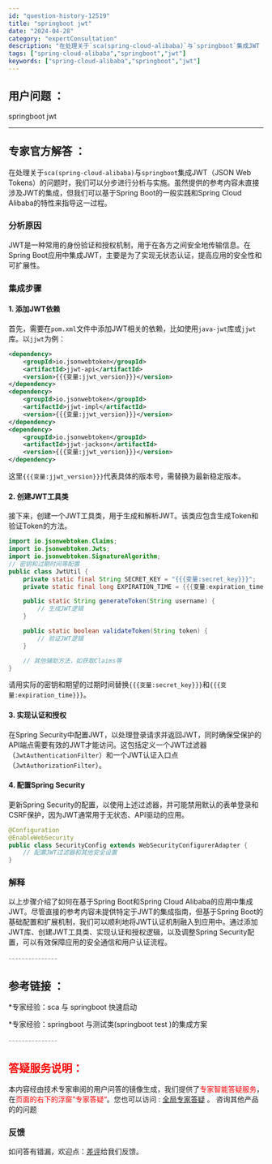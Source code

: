 ```yaml
---
id: "question-history-12519"
title: "springboot jwt"
date: "2024-04-28"
category: "expertConsultation"
description: "在处理关于`sca(spring-cloud-alibaba)`与`springboot`集成JWT（JSON Web Tokens）的问题时，我们可以分步进行分析与实施。虽然提供的参考内容未直接涉及JWT的集成，但我们可以基于Spring Boot的一般实践和Spring Cloud Alibab"
tags: ["spring-cloud-alibaba","springboot","jwt"]
keywords: ["spring-cloud-alibaba","springboot","jwt"]
---
```


## 用户问题 ： 
 springboot jwt  

---------------
## 专家官方解答 ：

在处理关于`sca(spring-cloud-alibaba)`与`springboot`集成JWT（JSON Web Tokens）的问题时，我们可以分步进行分析与实施。虽然提供的参考内容未直接涉及JWT的集成，但我们可以基于Spring Boot的一般实践和Spring Cloud Alibaba的特性来指导这一过程。

### 分析原因

JWT是一种常用的身份验证和授权机制，用于在各方之间安全地传输信息。在Spring Boot应用中集成JWT，主要是为了实现无状态认证，提高应用的安全性和可扩展性。

### 集成步骤

#### 1. 添加JWT依赖

首先，需要在`pom.xml`文件中添加JWT相关的依赖，比如使用`java-jwt`库或`jjwt`库。以`jjwt`为例：
```xml
<dependency>
    <groupId>io.jsonwebtoken</groupId>
    <artifactId>jjwt-api</artifactId>
    <version>{{{变量:jjwt_version}}}</version>
</dependency>
<dependency>
    <groupId>io.jsonwebtoken</groupId>
    <artifactId>jjwt-impl</artifactId>
    <version>{{{变量:jjwt_version}}}</version>
</dependency>
<dependency>
    <groupId>io.jsonwebtoken</groupId>
    <artifactId>jjwt-jackson</artifactId>
    <version>{{{变量:jjwt_version}}}</version>
</dependency>
```
这里`{{{变量:jjwt_version}}}`代表具体的版本号，需替换为最新稳定版本。

#### 2. 创建JWT工具类

接下来，创建一个JWT工具类，用于生成和解析JWT。该类应包含生成Token和验证Token的方法。

```java
import io.jsonwebtoken.Claims;
import io.jsonwebtoken.Jwts;
import io.jsonwebtoken.SignatureAlgorithm;
// 密钥和过期时间等配置
public class JwtUtil {
    private static final String SECRET_KEY = "{{{变量:secret_key}}}";
    private static final long EXPIRATION_TIME = {{{变量:expiration_time}}} * 1000; // 转换为毫秒

    public static String generateToken(String username) {
        // 生成JWT逻辑
    }

    public static boolean validateToken(String token) {
        // 验证JWT逻辑
    }

    // 其他辅助方法，如获取Claims等
}
```
请用实际的密钥和期望的过期时间替换`{{{变量:secret_key}}}`和`{{{变量:expiration_time}}}`。

#### 3. 实现认证和授权

在Spring Security中配置JWT，以处理登录请求并返回JWT，同时确保受保护的API端点需要有效的JWT才能访问。这包括定义一个JWT过滤器（`JwtAuthenticationFilter`）和一个JWT认证入口点（`JwtAuthorizationFilter`）。

#### 4. 配置Spring Security

更新Spring Security的配置，以使用上述过滤器，并可能禁用默认的表单登录和CSRF保护，因为JWT通常用于无状态、API驱动的应用。

```java
@Configuration
@EnableWebSecurity
public class SecurityConfig extends WebSecurityConfigurerAdapter {
    // 配置JWT过滤器和其他安全设置
}
```

### 解释

以上步骤介绍了如何在基于Spring Boot和Spring Cloud Alibaba的应用中集成JWT。尽管直接的参考内容未提供特定于JWT的集成指南，但基于Spring Boot的基础配置和扩展机制，我们可以顺利地将JWT认证机制融入到应用中。通过添加JWT库、创建JWT工具类、实现认证和授权逻辑，以及调整Spring Security配置，可以有效保障应用的安全通信和用户认证流程。


<font color="#949494">---------------</font> 


## 参考链接 ：

*专家经验：sca 与 springboot 快速启动 
 
 *专家经验：springboot 与测试类(springboot test )的集成方案 


 <font color="#949494">---------------</font> 
 


## <font color="#FF0000">答疑服务说明：</font> 

本内容经由技术专家审阅的用户问答的镜像生成，我们提供了<font color="#FF0000">专家智能答疑服务</font>，在<font color="#FF0000">页面的右下的浮窗”专家答疑“</font>。您也可以访问 : [全局专家答疑](https://answer.opensource.alibaba.com/docs/intro) 。 咨询其他产品的的问题

### 反馈
如问答有错漏，欢迎点：[差评](https://ai.nacos.io/user/feedbackByEnhancerGradePOJOID?enhancerGradePOJOId=12612)给我们反馈。
